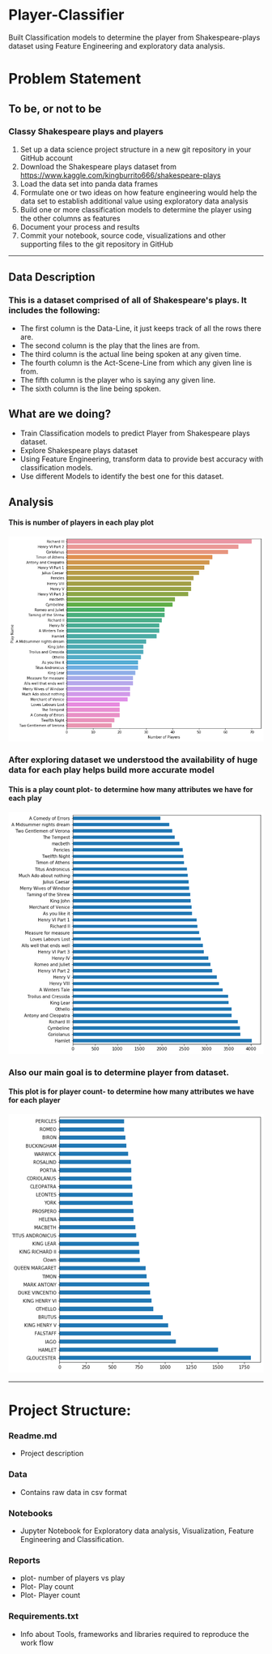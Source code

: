# Player-Classifier
Built Classification models to determine the player from Shakespeare-plays dataset using Feature Engineering and exploratory data analysis.

# Problem Statement

## To be, or not to be
### Classy Shakespeare plays and players
1. Set up a data science project structure in a new git repository in your GitHub account
2. Download the Shakespeare plays dataset from https://www.kaggle.com/kingburrito666/shakespeare-plays
3. Load the data set into panda data frames
4. Formulate one or two ideas on how feature engineering would help the data set to establish additional value using exploratory data analysis
5. Build one or more classification models to determine the player using the other columns as features
6. Document your process and results
7. Commit your notebook, source code, visualizations and other supporting files to the git repository in GitHub

---
## Data Description
### This is a dataset comprised of all of Shakespeare's plays. It includes the following:
- The first column is the Data-Line, it just keeps track of all the rows there are.
- The second column is the play that the lines are from.
- The third column is the actual line being spoken at any given time.
- The fourth column is the Act-Scene-Line from which any given line is from.
- The fifth column is the player who is saying any given line.
- The sixth column is the line being spoken.

## What are we doing?
- Train Classification models to predict Player from Shakespeare plays dataset.
- Explore Shakespeare plays dataset
- Using Feature Engineering, transform data to provide best accuracy with classification models.
- Use different Models to identify the best one for this dataset.

## Analysis
#### This is number of players in each play plot
![](https://github.com/SFLazarus/Player-Classifier/blob/master/reports/Number_of_players_vs_play.png)
### After exploring dataset we understood the availability of huge data for each play helps build more accurate model
#### This is a play count plot- to determine how many attributes we have for each play
![](https://github.com/SFLazarus/Player-Classifier/blob/master/reports/play_count_plot.png)
### Also our main goal is to determine player from dataset.
#### This plot is for player count- to determine how many attributes we have for each player

![](https://github.com/SFLazarus/Player-Classifier/blob/master/reports/player_count_plot.png)

---


# Project Structure:
### Readme.md
- Project description
### Data
- Contains raw data in csv format
### Notebooks
- Jupyter Notebook for Exploratory data analysis, Visualization, Feature Engineering and Classification.
### Reports
- plot- number of players vs play 
- Plot- Play count
- Plot- Player count
### Requirements.txt
- Info about Tools, frameworks and libraries required to reproduce the work flow
